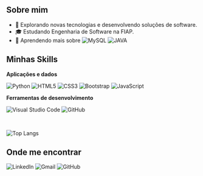 ## Sobre mim

- 🤔 Explorando novas tecnologias e desenvolvendo soluções de software.
- 🎓 Estudando Engenharia de Software na FIAP.
- 🌱 Aprendendo mais sobre
![MySQL](https://img.shields.io/badge/MySQL-00000F?style=for-the-badge&logo=mysql&logoColor=white)
![JAVA](https://img.shields.io/badge/Java-ED8B00?style=for-the-badge&logo=java&logoColor=white)


## Minhas Skills

**Aplicações e dados**

![Python](https://img.shields.io/badge/Python-14354C?style=for-the-badge&logo=python&logoColor=white)
![HTML5](https://img.shields.io/badge/HTML5-E34F26?style=for-the-badge&logo=html5&logoColor=white)
![CSS3](https://img.shields.io/badge/CSS3-1572B6?style=for-the-badge&logo=css3&logoColor=white)
![Bootstrap](https://img.shields.io/badge/Bootstrap-563D7C?style=for-the-badge&logo=bootstrap&logoColor=white)
![JavaScript](https://img.shields.io/badge/JavaScript-F7DF1E?style=for-the-badge&logo=javascript&logoColor=black)


**Ferramentas de desenvolvimento**

![Visual Studio Code](https://img.shields.io/badge/-Visual%20Studio%20Code-333333?style=flat&logo=visual-studio-code&logoColor=007ACC)
![GitHub](https://img.shields.io/badge/-GitHub-333333?style=flat&logo=github)


<br/>

![Top Langs](https://github-readme-stats.vercel.app/api/top-langs/?username=LuccaTamb&layout=compact)

## Onde me encontrar

![LinkedIn](https://img.shields.io/badge/-LuccaTambellini-blue?style=flat-square&logo=Linkedin&logoColor=white&link=https://www.linkedin.com/in/lucca-tambellini/)
![Gmail](https://img.shields.io/badge/-luccatambellini@gmail.com-006bed?style=flat-square&logo=Gmail&logoColor=white&link=mailto:luccatambellini@gmail.com)
![GitHub](https://img.shields.io/github/followers/LuccaTamb?label=follow&style=social)

